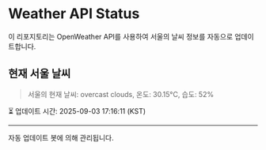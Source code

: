 
# Weather API Status

이 리포지토리는 OpenWeather API를 사용하여 서울의 날씨 정보를 자동으로 업데이트합니다.

## 현재 서울 날씨
> 서울의 현재 날씨: overcast clouds, 온도: 30.15°C, 습도: 52%

⏳ 업데이트 시간: 2025-09-03 17:16:11 (KST)

---
자동 업데이트 봇에 의해 관리됩니다.
